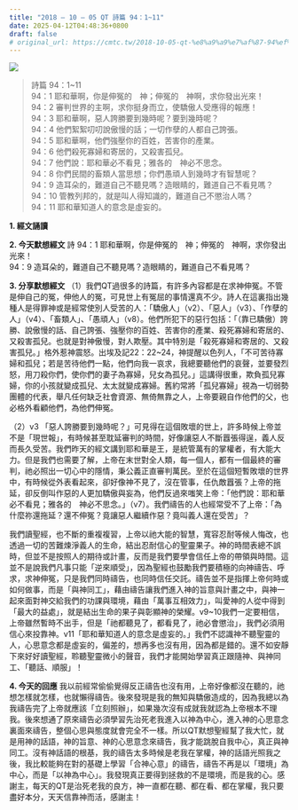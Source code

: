 ```yaml
---
title: "2018 – 10 – 05 QT 詩篇 94：1~11"
date: 2025-04-12T04:48:36+0800
draft: false
# original_url: https://cmtc.tw/2018-10-05-qt-%e8%a9%a9%e7%af%87-94%ef%bc%9a111
---
```


![](/images/qt.jpg)
> 詩篇 94：1\~11  
> 94：1 耶和華啊，你是伸冤的　神；伸冤的　神啊，求你發出光來！  
> 94：2 審判世界的主啊，求你挺身而立，使驕傲人受應得的報應！  
> 94：3 耶和華啊，惡人誇勝要到幾時呢？要到幾時呢？  
> 94：4 他們絮絮叨叨說傲慢的話；一切作孽的人都自己誇張。  
> 94：5 耶和華啊，他們強壓你的百姓，苦害你的產業。  
> 94：6 他們殺死寡婦和寄居的，又殺害孤兒。  
> 94：7 他們說：耶和華必不看見；雅各的　神必不思念。  
> 94：8 你們民間的畜類人當思想；你們愚頑人到幾時才有智慧呢？  
> 94：9 造耳朵的，難道自己不聽見嗎？造眼睛的，難道自己不看見嗎？  
> 94：10 管教列邦的，就是叫人得知識的，難道自己不懲治人嗎？  
> 94：11 耶和華知道人的意念是虛妄的。

**1. 經文誦讀**

**2.  今天默想經文**
詩 94：1 耶和華啊，你是伸冤的　神；伸冤的　神啊，求你發出光來！  
94：9 造耳朵的，難道自己不聽見嗎？造眼睛的，難道自己不看見嗎？

**3. 分享默想經文**
（1）我們QT過很多的詩篇，有許多內容都是在求神伸冤。不管是伸自己的冤，伸他人的冤，可見世上有冤屈的事情還真不少。詩人在這裏指出幾種人是得罪神或是經常使別人受苦的人：「驕傲人」（v2）、「惡人」（v3）、「作孽的人」（v4）、「畜類人」、「愚頑人」（v8）。他們所犯下的惡行包括：「（靠已驕傲）誇勝、說傲慢的話、自己誇張、強壓你的百姓、苦害你的產業、殺死寡婦和寄居的、又殺害孤兒。也就是對神傲慢，對人欺壓。其中特別是「殺死寡婦和寄居的、又殺害孤兒。」格外惹神震怒。出埃及記22：22\~24，神提醒以色列人，「不可苦待寡婦和孤兒；若是苦待他們一點，他們向我一哀求，我總要聽他們的哀聲，並要發烈怒，用刀殺你們，使你們的妻子為寡婦，兒女為孤兒。」這講得很重，欺負孤兒寡婦，你的小孩就變成孤兒、太太就變成寡婦。舊約常將「孤兒寡婦」視為一切弱勢團體的代表，舉凡任何缺乏社會資源、無倚無靠之人，上帝要親自作他們的父，也必格外看顧他們，為他們伸冤。

（2）v3 「惡人誇勝要到幾時呢？」可見得在這個敗壞的世上，許多時候上帝並不是「現世報」，有時候甚至耽延審判的時間，好像讓惡人不斷囂張得逞，義人反而長久受苦。我們昨天的經文講到耶和華是王，是統管萬有的掌權者，有大能大力。但是我們也需要了解，上帝在末世對全人類，每一個人，都有一個最終的審判，祂必照出一切心中的隱情，秉公義正直審判萬民。至於在這個短暫敗壞的世界中，有時候從外表看起來，卻好像神不見了，沒在管事，任仇敵囂張？上帝的拖延，卻反倒叫作惡的人更加驕傲與妄為，他們反過來嗤笑上帝：「他們說：耶和華必不看見；雅各的　神必不思念。」（v7）。我們禱告的人也經常受不了上帝：「為什麼祢還拖延？還不伸冤？竟讓惡人繼續作惡？竟叫義人還在受苦」？

我們讀聖經，也不斷的重複複習，上帝以祂大能的智慧，寬容忍耐等候人悔改，也透過一切的苦難煉淨義人的生命，結出忍耐信心的聖靈果子。神的時間表總不誤時，但並不是按照人的期待或計畫，反而是我們要學會信任上帝的帶領與時間。這並不是說我們凡事只能「逆來順受」，因為聖經也鼓勵我們要積極的向神禱告、呼求，求神伸冤，只是我們同時禱告，也同時信任交託。禱告並不是指揮上帝何時或如何做事，而是「與神同工」，藉由禱告讓我們進入神的旨意與計畫之中，與神一起來面對神交給我們的功課與環境，藉由「萬事互相效力」，叫愛神的人從中得到「最大的益處」，就是結出生命的果子與彰顯神的榮耀。v9\~10我們一定要相信，上帝雖然暫時不出手，但是「祂都聽見了，都看見了，祂必會懲治」，我們必須用信心來投靠神。v11「耶和華知道人的意念是虛妄的。」我們不認識神不聽聖靈的人，心思意念都是虛妄的，偏差的，想再多也沒有用，因為都是錯的。還不如安靜下來好好讀聖經，聆聽聖靈微小的聲音，我們才能開始學習真正跟隨神、與神同工、「聽話、順服」！

**4. 今天的回應**
我以前經常偷偷覺得反正禱告也沒有用，上帝好像都沒在聽的，祂想怎樣就怎樣，也就懶得禱告。後來發現是我的無知與驕傲造成的，因為我總以為我禱告完了上帝就應該「立刻照辦」，如果幾次沒有成就我就認為上帝根本不理我。後來想通了原來禱告必須學習先治死老我進入以神為中心，進入神的心思意念裏面來禱告，整個心思與態度就會完全不一樣。所以QT默想聖經幫了我大忙，就是用神的話語，神的旨意、神的心思意念來禱告，我才能跳脫自我中心，真正與神同工。沒有神話語的根基，我的禱告太多時候是老我在掌權，神的話語光照我之後，我比較能夠在對的基礎上學習「合神心意」的禱告，禱告不再是以「環境」為中心，而是「以神為中心」。我發現真正要得到拯救的不是環境，而是我的心。感謝主，每天的QT是治死老我的良方，神一直都在聽、都在看、都在掌權，我只要盡好本分，天天信靠神而活，感謝主！
